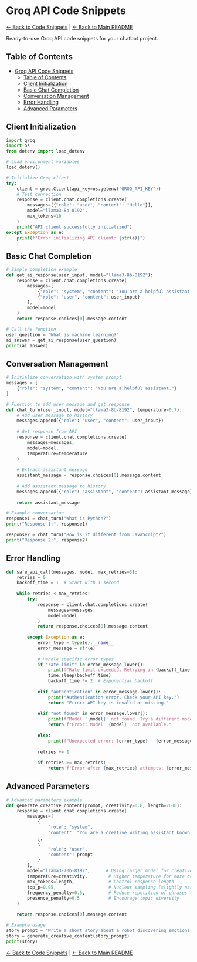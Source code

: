 # Groq API Code Snippets

[← Back to Code Snippets](README.md) | [← Back to Main README](../../README.md)

Ready-to-use Groq API code snippets for your chatbot project.

## Table of Contents
- [Groq API Code Snippets](#groq-api-code-snippets)
  - [Table of Contents](#table-of-contents)
  - [Client Initialization](#client-initialization)
  - [Basic Chat Completion](#basic-chat-completion)
  - [Conversation Management](#conversation-management)
  - [Error Handling](#error-handling)
  - [Advanced Parameters](#advanced-parameters)

## Client Initialization

```python
import groq
import os
from dotenv import load_dotenv

# Load environment variables
load_dotenv()

# Initialize Groq client
try:
    client = groq.Client(api_key=os.getenv("GROQ_API_KEY"))
    # Test connection
    response = client.chat.completions.create(
        messages=[{"role": "user", "content": "Hello"}],
        model="llama3-8b-8192",
        max_tokens=10
    )
    print("API client successfully initialized")
except Exception as e:
    print(f"Error initializing API client: {str(e)}")
```

## Basic Chat Completion

```python
# Simple completion example
def get_ai_response(user_input, model="llama3-8b-8192"):
    response = client.chat.completions.create(
        messages=[
            {"role": "system", "content": "You are a helpful assistant."},
            {"role": "user", "content": user_input}
        ],
        model=model
    )
    return response.choices[0].message.content

# Call the function
user_question = "What is machine learning?"
ai_answer = get_ai_response(user_question)
print(ai_answer)
```

## Conversation Management

```python
# Initialize conversation with system prompt
messages = [
    {"role": "system", "content": "You are a helpful assistant."}
]

# Function to add user message and get response
def chat_turn(user_input, model="llama3-8b-8192", temperature=0.7):
    # Add user message to history
    messages.append({"role": "user", "content": user_input})
    
    # Get response from API
    response = client.chat.completions.create(
        messages=messages,
        model=model,
        temperature=temperature
    )
    
    # Extract assistant message
    assistant_message = response.choices[0].message.content
    
    # Add assistant message to history
    messages.append({"role": "assistant", "content": assistant_message})
    
    return assistant_message

# Example conversation
response1 = chat_turn("What is Python?")
print("Response 1:", response1)

response2 = chat_turn("How is it different from JavaScript?")
print("Response 2:", response2)
```

## Error Handling

```python
def safe_api_call(messages, model, max_retries=3):
    retries = 0
    backoff_time = 1  # Start with 1 second
    
    while retries < max_retries:
        try:
            response = client.chat.completions.create(
                messages=messages,
                model=model
            )
            return response.choices[0].message.content
        
        except Exception as e:
            error_type = type(e).__name__
            error_message = str(e)
            
            # Handle specific error types
            if "rate limit" in error_message.lower():
                print(f"Rate limit exceeded. Retrying in {backoff_time} seconds...")
                time.sleep(backoff_time)
                backoff_time *= 2  # Exponential backoff
            
            elif "authentication" in error_message.lower():
                print("Authentication error. Check your API key.")
                return "Error: API key is invalid or missing."
            
            elif "not found" in error_message.lower():
                print(f"Model '{model}' not found. Try a different model.")
                return f"Error: Model '{model}' not available."
            
            else:
                print(f"Unexpected error: {error_type} - {error_message}")
                
            retries += 1
            
            if retries >= max_retries:
                return f"Error after {max_retries} attempts: {error_message}"
```

## Advanced Parameters

```python
# Advanced parameters example
def generate_creative_content(prompt, creativity=0.8, length=2000):
    response = client.chat.completions.create(
        messages=[
            {
                "role": "system", 
                "content": "You are a creative writing assistant known for vivid descriptions."
            },
            {
                "role": "user", 
                "content": prompt
            }
        ],
        model="llama3-70b-8192",      # Using larger model for creative tasks
        temperature=creativity,        # Higher temperature for more creativity
        max_tokens=length,             # Control response length
        top_p=0.95,                    # Nucleus sampling (slightly narrowed)
        frequency_penalty=0.5,         # Reduce repetition of phrases
        presence_penalty=0.5           # Encourage topic diversity
    )
    
    return response.choices[0].message.content

# Example usage
story_prompt = "Write a short story about a robot discovering emotions."
story = generate_creative_content(story_prompt)
print(story)
```

[← Back to Code Snippets](README.md) | [← Back to Main README](../../README.md)